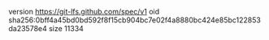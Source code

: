 version https://git-lfs.github.com/spec/v1
oid sha256:0bff4a45bd0bd592f8f15cb904bc7e02f4a8880bc424e85bc122853da23578e4
size 11334
